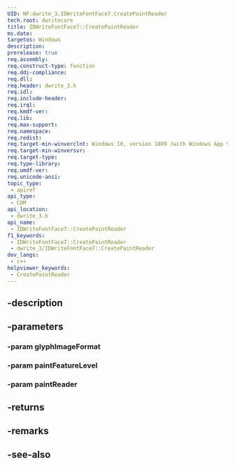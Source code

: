 ```yaml
---
UID: NF:dwrite_3.IDWriteFontFace7.CreatePaintReader
tech.root: dwritecore
title: IDWriteFontFace7::CreatePaintReader
ms.date: 
targetos: Windows
description: 
prerelease: true
req.assembly: 
req.construct-type: function
req.ddi-compliance: 
req.dll: 
req.header: dwrite_3.h
req.idl: 
req.include-header: 
req.irql: 
req.kmdf-ver: 
req.lib: 
req.max-support: 
req.namespace: 
req.redist: 
req.target-min-winverclnt: Windows 10, version 1809 (with Windows App SDK 1.2 Preview 1 or later)
req.target-min-winversvr: 
req.target-type: 
req.type-library: 
req.umdf-ver: 
req.unicode-ansi: 
topic_type:
 - apiref
api_type:
 - COM
api_location:
 - dwrite_3.h
api_name:
 - IDWriteFontFace7::CreatePaintReader
f1_keywords:
 - IDWriteFontFace7::CreatePaintReader
 - dwrite_3/IDWriteFontFace7::CreatePaintReader
dev_langs:
 - c++
helpviewer_keywords:
 - CreatePaintReader
---
```


## -description

## -parameters

### -param glyphImageFormat

### -param paintFeatureLevel

### -param paintReader

## -returns

## -remarks

## -see-also

